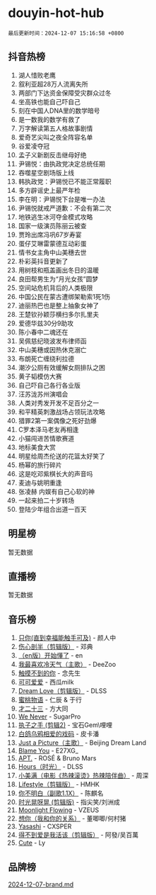 # douyin-hot-hub

`最后更新时间：2024-12-07 15:16:58 +0800`

## 抖音热榜

1. 湖人惜败老鹰
1. 叙利亚超28万人流离失所
1. 两部门下达资金保障受灾群众过冬
1. 坐高铁也能自己吓自己
1. 刻在中国人DNA里的数学暗号
1. 是一数我的数学有救了
1. 万字解读第五人格故事剧情
1. 爱奇艺尖叫之夜全阵容名单
1. 谷爱凌夺冠
1. 孟子义新剧反击继母好绝
1. 尹锡悦：由执政党决定总统任期
1. 吞噬星空剧场版上线
1. 韩执政党：尹锡悦已不能正常履职
1. 多方辟谣史上最严年检
1. 李在明：尹锡悦下台是唯一办法
1. 尹锡悦就戒严道歉：不会有第二次
1. 地铁逃生冰河夺金模式攻略
1. 国家一级演员陈丽云被查
1. 贾玲出席冯巩67岁寿宴
1. 蛋仔艾琳雷蒙德互动彩蛋
1. 情书女主角中山美穗去世
1. 朴彩英抖音更新了
1. 用树枝和瓶盖画出冬日的温暖
1. 良田帮男生为“月光女孩”圆梦
1. 空间站危机背后的人类极限
1. 中国公民在蒙古遭绑架勒索1死1伤
1. 迪丽热巴也是整上抽象女神了
1. 王楚钦孙颖莎横扫多尔扎里夫
1. 爱德华兹30分9助攻
1. 陈小春中二魂还在
1. 吴佩慈纪晓波发布律师函
1. 中山美穗或因热休克溺亡
1. 布朗死亡缠绕利拉德
1. 潮汐公厕有效缓解女厕排队之困
1. 黄子韬模仿大赛
1. 自己吓自己各行各业版
1. 汪苏泷苏州演唱会
1. 人类对秀发开发不足百分之一
1. 和平精英刺激战场占领玩法攻略
1. 猎罪2第一案偶像之死好劲爆
1. C罗本泽马老友再相逢
1. 小猫闯进苦情歌赛道
1. 地标美食大赏
1. 明星给周杰伦送的花篮太好笑了
1. 杨幂的旅行碎片
1. 这是吃邓紫棋长大的声音吗
1. 麦迪与姚明重逢
1. 张凌赫 内娱有自己心软的神
1. 一起来拍二十岁转场
1. 登陆少年组合出道一百天

## 明星榜

暂无数据

## 直播榜

暂无数据

## 音乐榜

1. [只你(直到幸福能触手可及)](https://sf5-hl-cdn-tos.douyinstatic.com/obj/tos-cn-ve-2774/o0lBkRDzFTeaVSUz3ZZSCBVtZ5DIMQGfgmEAuE) - 颜人中
1. [伤心剖半（剪辑版）](https://sf5-hl-cdn-tos.douyinstatic.com/obj/tos-cn-ve-2774/oE3a4kLafIGYPYIFXlEAefIrO0MvzyEDgbuTmC) - 邓典
1. [（en版）开始懂了](https://sf5-hl-cdn-tos.douyinstatic.com/obj/tos-cn-ve-2774/ow9G4MKH32zBIDHGvNiTAimWsAJB5QxhCIfIME) - en
1. [我最喜欢冷天气（主歌）](https://sf3-cdn-tos.douyinstatic.com/obj/tos-cn-ve-2774/ogd10efzCApmGsmwZRmIKrEMfCZLg7MycZu3ew) - DeeZoo
1. [触摸不到的你](https://sf5-hl-cdn-tos.douyinstatic.com/obj/tos-cn-ve-2774/oUBR0G6KDYpIwoshClFdQfZDNBfTnrBQE7gXtN) - 念先生
1. [可可爱爱](https://sf5-hl-cdn-tos.douyinstatic.com/obj/tos-cn-ve-2774/0deb1e75aea643b9927ba26aaafa29dd) - 西瓜milk
1. [Dream Love（剪辑版）](https://sf5-hl-cdn-tos.douyinstatic.com/obj/tos-cn-ve-2774/oUn3DKyIgBFIsCFZmAMM8qSJyMtlgLfoPqyDEe) - DLSS
1. [蜜桃物语](https://sf5-hl-cdn-tos.douyinstatic.com/obj/tos-cn-ve-2774/oIhOSCZtIACtYU4XQkngiW9kCBfVD1Fz9IYeqL) - 仁辰 & 于行
1. [才二十三](https://sf5-hl-cdn-tos.douyinstatic.com/obj/tos-cn-ve-2774/okABdOmMEBYDDBvkgYQ5JfEqFtCZvQxf4aRjDI) - 方大同
1. [We Never](https://sf5-hl-cdn-tos.douyinstatic.com/obj/tos-cn-ve-2774/oYLBiAAjcW4piyuLIQDxifdGmlRbzMBd2gbsQy) - SugarPro
1. [执子之手 (剪辑2)](https://sf5-hl-cdn-tos.douyinstatic.com/obj/tos-cn-ve-2774/oUoZLQjCc31XzqsBnBQUNgeKtYPBcgbFDwtfcu) - 宝石Gem\哩哩
1. [白鸽乌鸦相爱的戏码](https://sf5-hl-cdn-tos.douyinstatic.com/obj/tos-cn-ve-2774/oMVVEf6eDAOmFtNtCsEqKpIorBDM8Nkg6TZRqC) - 皮卡潘
1. [Just a Picture（主歌）](https://sf5-hl-cdn-tos.douyinstatic.com/obj/tos-cn-ve-2774/oc0usFBZCDnAGbtQig7oCaDsQfCYjcAEfWYQkF) - Beijing Dream Land
1. [Blame You](https://sf5-hl-cdn-tos.douyinstatic.com/obj/tos-cn-ve-2774/oAceIDVL0BC2DJC0Qwi8AZnQAtBgZBbMMpfdzi) - E27XG_
1. [APT.](https://sf5-hl-cdn-tos.douyinstatic.com/obj/tos-cn-ve-2774/ooHxBnfDQIxBZontIlGfpTy5PBxCgEccFO1OMg) - ROSÉ & Bruno Mars
1. [Hours（时光）](https://sf5-hl-cdn-tos.douyinstatic.com/obj/tos-cn-ve-2774/oES9g0DgeYmDFDVCLNfBZZsnLvGF4utxCEAm1Q) - DLSS
1. [小美满（电影《热辣滚烫》热辣陪伴曲）](https://sf5-hl-cdn-tos.douyinstatic.com/obj/tos-cn-ve-2774/o0GAn2lSgfZIDUgtevCGDQYnFg4CwnrBaxbTZL) - 周深
1. [Lifestyle（剪辑版）](https://sf5-hl-cdn-tos.douyinstatic.com/obj/tos-cn-ve-2774/owfqGgjwG3V5lCLaAIezFMeg3LtuKNBaZKgzPV) - HMHK
1. [你不明白（副歌1.1X）](https://sf5-hl-cdn-tos.douyinstatic.com/obj/tos-cn-ve-2774/o4LBQK7fIoonFBCeIzPNZvHDgEDtQ2ErnrKvM1) - 陈麒名
1. [时光晃呀晃 (剪辑版)](https://sf6-cdn-tos.douyinstatic.com/obj/tos-cn-ve-2774/o8ACeQem3gwI1x3GIYGAfKG0LJebKFRJDwRwyW) - 指尖笑/刘洲成
1. [Moonlight Flowing](https://sf6-cdn-tos.douyinstatic.com/obj/tos-cn-ve-2774/oopZsCtRnQgOhEYmv9FfBBgwmeaQmWQQZED9tN) - VZEUS
1. [想你（我和你的关系）](https://sf6-cdn-tos.douyinstatic.com/obj/tos-cn-ve-2774/o8QxhcOBDYYX0zqKCjFVQXZ3RBffnRBQEogitG) - 董唧唧/何村猪
1. [Yasashi](https://sf5-hl-cdn-tos.douyinstatic.com/obj/tos-cn-ve-2774/oEIqAlutRBGQZgZf2VMCuFEBmaD2bgJG6fCQaQ) - CXSPER
1. [得不到爱是我活该（剪辑版）](https://sf5-hl-cdn-tos.douyinstatic.com/obj/tos-cn-ve-2774/os0cIhiBc3fAa9kPjzM5WTrMggiK3sBnZDAwpQ) - 阿發/吴百萬
1. [Cute](https://sf5-hl-cdn-tos.douyinstatic.com/obj/tos-cn-ve-2774/o4IbIzHWKAAB4wsS5qMBRiiAlEBGTpQRNfFvuo) - Ly

## 品牌榜

[2024-12-07-brand.md](2024-12-07-brand.md)
